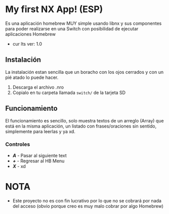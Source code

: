 # My first NX App! (ESP)
Es una aplicación homebrew MUY simple usando libnx y sus componentes para poder realizarse en una Switch con posibilidad de ejecutar aplicaciones Homebrew
- cur lts ver: 1.0
## Instalación
La instalación estan sencilla que un boracho con los ojos cerrados y con un pié atado lo puede hacer.

1. Descarga el archivo .nro
2. Copialo en tu carpeta llamada `switch/` de la tarjeta SD

## Funcionamiento
El funcionamiento es sencillo, solo muestra textos de un arreglo (Array) que está en la misma aplicación, un listado con frases/oraciones sin sentido, simplemente para leerlas y ya xd.
### Controles
- ***A***  - Pasar al siguiente text
- ***+***  - Regresar al HB Menu
- ***X***  - xd

# NOTA
- Este proyecto no es con fin lucrativo por lo que no se cobrará por nada del acceso (obvio porque creo es muy malo cobrar por algo Homebrew)


